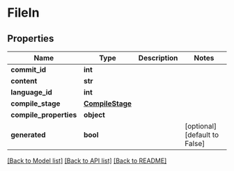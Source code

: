 # FileIn


## Properties
Name | Type | Description | Notes
------------ | ------------- | ------------- | -------------
**commit_id** | **int** |  | 
**content** | **str** |  | 
**language_id** | **int** |  | 
**compile_stage** | [**CompileStage**](CompileStage.md) |  | 
**compile_properties** | **object** |  | 
**generated** | **bool** |  | [optional] [default to False]

[[Back to Model list]](../README.md#documentation-for-models) [[Back to API list]](../README.md#documentation-for-api-endpoints) [[Back to README]](../README.md)


